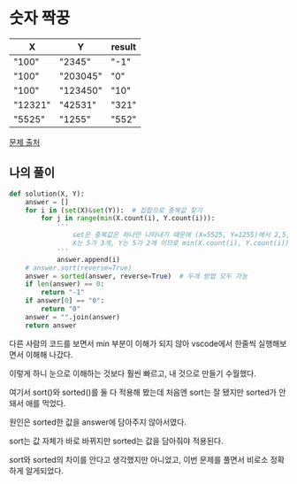 # 숫자 짝꿍

| X | Y | result |
| --- | --- | --- |
| "100" | "2345" | "-1" |
| "100" | "203045" | "0" |
| "100" | "123450" | "10" |
| "12321" | "42531" | "321" |
| "5525" | "1255" | "552" |

[문제 출처](https://school.programmers.co.kr/learn/courses/30/lessons/131128)

## 나의 풀이
```python
def solution(X, Y):
    answer = []
    for i in (set(X)&set(Y)):  # 집합으로 중복값 찾기
        for j in range(min(X.count(i), Y.count(i))):
            '''
                set은 중복값은 하나만 나타내기 때문에 (X=5525, Y=1255)에서 2,5,5 를 나타내기 위해 min을 써줬다.
                X는 5가 3개, Y는 5가 2개 이므로 min(X.count(i), Y.count(i))을  통해서 5가 2번 들어간다.
            '''
            answer.append(i)
    # answer.sort(reverse=True)
    answer = sorted(answer, reverse=True)  # 두개 방법 모두 가능
    if len(answer) == 0:
        return "-1"
    if answer[0] == "0":
        return "0"
    answer = "".join(answer)
    return answer
```

다른 사람의 코드를 보면서 min 부분이 이해가 되지 않아 vscode에서 한줄씩 실행해보면서 이해해 나갔다.

이렇게 하니 눈으로 이해하는 것보다 훨씬 빠르고, 내 것으로 만들기 수월했다.

여기서 sort()와 sorted()를 둘 다 적용해 봤는데 처음엔 sort는 잘 됐지만 sorted가 안돼서 애를 먹었다.

원인은 sorted한 값을 answer에 담아주지 않아서였다.

sort는 값 자체가 바로 바뀌지만 sorted는 값을 담아줘야 적용된다.

sort와 sorted의 차이를 안다고 생각했지만 아니었고, 이번 문제를 풀면서 비로소 정확하게 알게되었다.